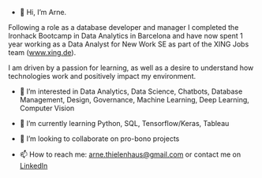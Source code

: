 - 👋 Hi, I’m Arne.

Following a role as a database developer and manager I completed the Ironhack Bootcamp in Data Analytics in Barcelona and have now spent 1 year working as a Data Analyst for New Work SE as part of the XING Jobs team (www.xing.de).

I am driven by a passion for learning, as well as a desire to understand how technologies work and positively impact my environment. 

- 👀 I’m interested in Data Analytics, Data Science, Chatbots, Database Management, Design, Governance, Machine Learning, Deep Learning, Computer Vision

- 🌱 I’m currently learning Python, SQL, Tensorflow/Keras, Tableau

- 💞️ I’m looking to collaborate on pro-bono projects

- 📫 How to reach me: arne.thielenhaus@gmail.com or contact me on [LinkedIn](https://www.linkedin.com/in/arne-thielenhaus/)
